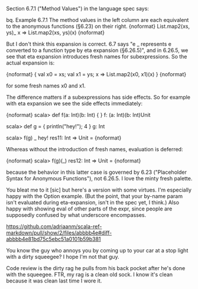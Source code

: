 Section 6.7.1 ("Method Values") in the language spec says: 

bq. Example 6.7.1 The method values in the left column are each equivalent to the anonymous functions (§6.23) on their right. 
{noformat}
List.map2(xs, ys)_     x => List.map2(xs, ys)(x) 
{noformat}

But I don't think this expansion is correct.  6.7 says "e _ represents e 
converted to a function type by eta expansion (§6.26.5)", and in 6.26.5, 
we see that eta expansion introduces fresh names for subexpressions.  So 
the actual expansion is: 

{noformat}
{ val x0 = xs; val x1 = ys; x => List.map2(x0, x1)(x) } 
{noformat}

for some fresh names x0 and x1. 

The difference matters if a subexpressions has side effects.  So for 
example with eta expansion we see the side effects immediately: 

{noformat}
scala> def f(a: Int)(b: Int) { } 
f: (a: Int)(b: Int)Unit 

scala> def g = { println("hey!"); 4 } 
g: Int 

scala> f(g) _ 
hey! 
res11: Int => Unit = <function1> 
{noformat}

Whereas without the introduction of fresh names, evaluation is deferred: 

{noformat}
scala> f(g)(_) 
res12: Int => Unit = <function1> 
{noformat}

because the behavior in this latter case is governed by 6.23 
("Placeholder Syntax for Anonymous Functions"), not 6.26.5.
I love the minty fresh palette.

You bleat me to it [sic] but here's a version with some virtues. I'm especially happy with the Option example. (But the point, that your by-name param isn't evaluated during eta-expansion, isn't in the spec yet, I think.) Also happy with showing eval of other parts of the expr, since people are supposedly confused by what underscore encompasses.

https://github.com/adriaanm/scala-ref-markdown/pull/show/2/files/abbbb4e#diff-abbbb4e81bd75c5ebc51a0101b59b381

You know the guy who annoys you by coming up to your car at a stop light with a dirty squeegee?  I hope I'm not that guy.

Code review is the dirty rag he pulls from his back pocket after he's done with the squeegee.  FTR, my rag is a clean old sock.  I know it's clean because it was clean last time I wore it.
